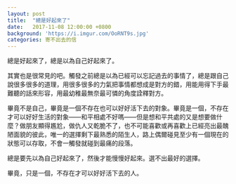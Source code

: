 ```yaml
---
layout: post
title:  "總是好起來了"
date:   2017-11-08 12:00:00 +0800
background: 'https://i.imgur.com/OoRNT9s.jpg'
categories: 寄不出去的信
---
```


總是好起來了，總是以為自己好起來了。

其實也是很常見的吧。觸發之前總是以為已經可以忘記過去的事情了，總是跟自己說很多很多的道理，用很多很多的力氣把事情都想成是對方的錯，用能用得下手最難聽的話來形容，用最幼稚最無奈最可憐的角度詮釋對方。

畢竟不是自己，畢竟是一個不存在也可以好好活下去的對象。畢竟是一個，不存在才可以好好生活的對象——和平相處不好嗎——但是想和平共處的又是想要做什麼？做朋友顯得尷尬，做仇人又乾脆不了，也不可能喜歡或再喜歡上已經亮出最醜陋面貌的彼此，唯一的選擇剩下最熟悉的陌生人，路上偶爾碰見至少有一個現在的狀態可以存取，不會一觸發就碰到最痛的段落。

總是要先以為自己好起來了，然後才能慢慢好起來。選不出最好的選擇。

畢竟，只是一個，不存在才可以好好活下去的人。
